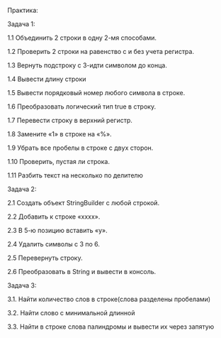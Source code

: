 Практика:


Задача 1:

1.1 Объединить 2 строки в одну 2-мя способами.

1.2 Проверить 2 строки на равенство с и без учета регистра.

1.3 Вернуть подстроку с 3-идти символом до конца.

1.4 Вывести длину строки

1.5 Вывести порядковый номер любого символа в строке.

1.6 Преобразовать логический тип true в строку.

1.7 Перевести строку в верхний регистр.

1.8 Замените «1» в строке на «%».

1.9 Убрать все пробелы в строке с двух сторон.

1.10 Проверить, пустая ли строка.

1.11 Разбить текст на несколько по делителю


Задача 2:

2.1 Создать объект StringBuilder c любой строкой.

2.2 Добавить к строке «xxxx».

2.3 В 5-ю позицию вставить «y».

2.4 Удалить символы с 3 по 6.

2.5 Перевернуть строку.

2.6 Преобразовать в String и вывести в консоль.


Задача 3:

3.1. Найти количество слов в строке(слова разделены пробелами)

3.2. Найти слово с минимальной длинной

3.3. Найти в строке слова палиндромы и вывести их через запятую
